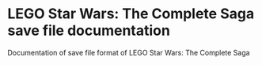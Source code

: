 # LEGO Star Wars: The Complete Saga save file documentation

Documentation of save file format of LEGO Star Wars: The Complete Saga
